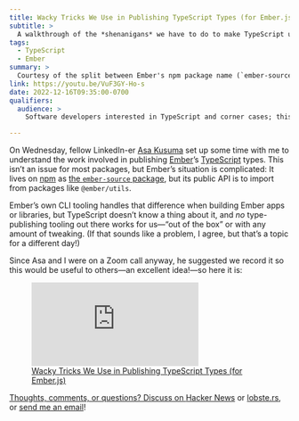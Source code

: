 ```yaml
---
title: Wacky Tricks We Use in Publishing TypeScript Types (for Ember.js)
subtitle: >
  A walkthrough of the *shenanigans* we have to do to make TypeScript understand how to import `@ember` packages from `ember-source`.
tags:
  - TypeScript
  - Ember
summary: >
  Courtesy of the split between Ember's npm package name (`ember-source`) and the packages it presents as its API (`@ember/*`), we have to get up to some wild shenanigans to make its native TypeScript support work.
link: https://youtu.be/VuF3GY-Ho-s
date: 2022-12-16T09:35:00-0700
qualifiers:
  audience: >
    Software developers interested in TypeScript and corner cases; this discusses Ember in detail but the ideas here are more general.

---
```


On Wednesday, fellow LinkedIn-er [Asa Kusuma](https://www.linkedin.com/in/asakusuma/) set up some time with me to understand the work involved in publishing [Ember][e]’s [TypeScript][ts] types. This isn’t an issue for most packages, but Ember’s situation is complicated: It lives on [npm] as [the `ember-source` package][es], but its public API is to import from packages like `@ember/utils`.

[e]: https://emberjs.com
[ts]: https://www.typescriptlang.org
[npm]: https://www.npmjs.com
[es]: https://www.npmjs.com/package/ember-source

Ember’s own CLI tooling handles that difference when building Ember apps or libraries, but TypeScript doesn’t know a thing about it, and *no* type-publishing tooling out there works for us—“out of the box” or with any amount of tweaking. (If that sounds like a problem, I agree, but that’s a topic for a different day!)

Since Asa and I were on a Zoom call anyway, he suggested we record it so this would be useful to others—an excellent idea!—so here it is:

<figure class='embed'>

<div class='embed__wrapper'>

<iframe class='embed__content' src="https://www.youtube.com/embed/VuF3GY-Ho-s" title="YouTube video player" frameborder="0" allow="accelerometer; autoplay; clipboard-write; encrypted-media; gyroscope; picture-in-picture" allowfullscreen></iframe>

</div>

<figcaption><a href="https://youtu.be/VuF3GY-Ho-s">Wacky Tricks We Use in Publishing TypeScript Types (for Ember.js)</figcaption>

</figure>

<div class="callout">

Thoughts, comments, or questions? Discuss on [Hacker News][hn] or [lobste.rs][l], or [send me an email](mailto:hello@chriskrycho.com?subject=Wacky%20Tricks%20for%20TS%20Types%20for%20Ember)!

[hn]: https://news.ycombinator.com/item?id=34016320
[l]: https://lobste.rs/s/lucxxu/wacky_tricks_we_use_publishing

</div>
